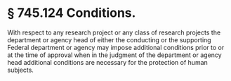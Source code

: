 # § 745.124   Conditions.

With respect to any research project or any class of research projects the department or agency head of either the conducting or the supporting Federal department or agency may impose additional conditions prior to or at the time of approval when in the judgment of the department or agency head additional conditions are necessary for the protection of human subjects.




